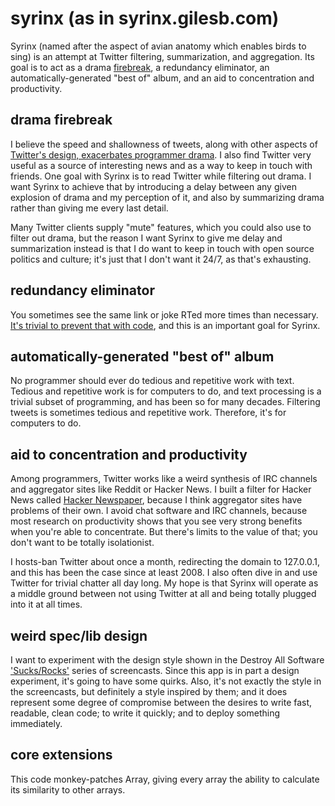 # syrinx (as in syrinx.gilesb.com)

Syrinx (named after the aspect of avian anatomy which
enables birds to sing) is an attempt at Twitter filtering,
summarization, and aggregation. Its goal is to act as a drama
[firebreak](http://en.wikipedia.org/wiki/Firebreak), a redundancy
eliminator, an automatically-generated "best of" album, and an aid to
concentration and productivity.

## drama firebreak

I believe the speed and shallowness of tweets, along with other aspects of [Twitter's design, exacerbates programmer drama](http://gilesbowkett.blogspot.com/2013/03/twitter-might-just-be-poison.html). 
I also find Twitter very useful as a source of interesting news and
as a way to keep in touch with friends. One goal with Syrinx is to
read Twitter while filtering out drama. I want Syrinx to achieve that
by introducing a delay between any given explosion of drama and my
perception of it, and also by summarizing drama rather than giving me
every last detail.

Many Twitter clients supply "mute" features, which you could also use
to filter out drama, but the reason I want Syrinx to give me delay and
summarization instead is that I do want to keep in touch with open
source politics and culture; it's just that I don't want it 24/7, as
that's exhausting.

## redundancy eliminator

You sometimes see the same link or joke RTed more times than necessary.
[It's trivial to prevent that with
code](http://gilesbowkett.blogspot.com/2010/11/blog-comment-similarity-detector-free.html),
and this is an important goal for Syrinx.

## automatically-generated "best of" album

No programmer should ever do tedious and repetitive work with text.
Tedious and repetitive work is for computers to do, and text processing
is a trivial subset of programming, and has been so for many decades.
Filtering tweets is sometimes tedious and repetitive work. Therefore,
it's for computers to do.

## aid to concentration and productivity

Among programmers, Twitter works like a weird synthesis of IRC channels
and aggregator sites like Reddit or Hacker News. I built a filter for
Hacker News called [Hacker Newspaper](http://hacker-newspaper.gilesb.com/),
because I think aggregator sites have problems of their own. I avoid
chat software and IRC channels, because most research on productivity
shows that you see very strong benefits when you're able to concentrate.
But there's limits to the value of that; you don't want to be totally
isolationist.

I hosts-ban Twitter about once a month, redirecting the domain to
127.0.0.1, and this has been the case since at least 2008. I also often
dive in and use Twitter for trivial chatter all day long. My hope is
that Syrinx will operate as a middle ground between not using Twitter at
all and being totally plugged into it at all times.

## weird spec/lib design

I want to experiment with the design style shown in the Destroy All Software
['Sucks/Rocks'](https://www.destroyallsoftware.com/screencasts/catalog/sucks-rocks-1-the-rails-app)
series of screencasts. Since this app is in part a design experiment,
it's going to have some quirks. Also, it's not exactly the style in
the screencasts, but definitely a style inspired by them; and it does
represent some degree of compromise between the desires to write fast,
readable, clean code; to write it quickly; and to deploy something
immediately.

## core extensions

This code monkey-patches Array, giving every array the ability to
calculate its similarity to other arrays.

